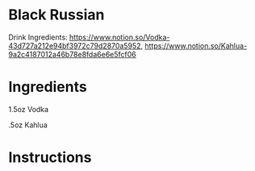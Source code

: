 # Black Russian

Drink Ingredients: https://www.notion.so/Vodka-43d727a212e94bf3972c79d2870a5952, https://www.notion.so/Kahlua-9a2c4187012a46b78e8fda6e6e5fcf06

# Ingredients

1.5oz Vodka

.5oz Kahlua

# Instructions